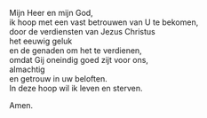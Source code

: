 Mijn Heer en mijn God,  
ik hoop met een vast betrouwen van U te bekomen,  
door de verdiensten van Jezus Christus  
het eeuwig geluk  
en de genaden om het te verdienen,  
omdat Gij oneindig goed zijt voor ons,  
almachtig  
en getrouw in uw beloften.  
In deze hoop wil ik leven en sterven.

Amen.
